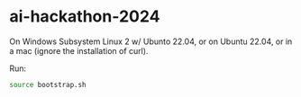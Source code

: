 # ai-hackathon-2024

On Windows Subsystem Linux 2 w/ Ubunto 22.04, or on Ubuntu 22.04, or in a mac (ignore the installation of curl).

Run:

```sh
source bootstrap.sh
```